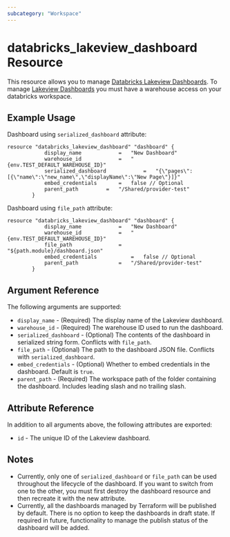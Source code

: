 ```yaml
---
subcategory: "Workspace"
---
```

# databricks_lakeview_dashboard Resource

This resource allows you to manage [Databricks Lakeview Dashboards](https://docs.databricks.com/api/workspace/lakeview). To manage [Lakeview Dashboards](https://docs.databricks.com/api/workspace/lakeview) you must have a warehouse access on your databricks workspace.

## Example Usage

Dashboard using `serialized_dashboard` attribute:

```hcl
resource "databricks_lakeview_dashboard" "dashboard" {
			display_name			= 	"New Dashboard"
			warehouse_id			=	"{env.TEST_DEFAULT_WAREHOUSE_ID}"
			serialized_dashboard	        =	"{\"pages\":[{\"name\":\"new_name\",\"displayName\":\"New Page\"}]}"
			embed_credentials		=	false // Optional
			parent_path			= 	"/Shared/provider-test"
		}
```

Dashboard using `file_path` attribute:

```hcl
resource "databricks_lakeview_dashboard" "dashboard" {
            display_name			= 	"New Dashboard"
            warehouse_id			=	"{env.TEST_DEFAULT_WAREHOUSE_ID}"
            file_path				=	"${path.module}/dashboard.json"
            embed_credentials   		=	false // Optional
            parent_path				= 	"/Shared/provider-test"
        }
```


## Argument Reference

The following arguments are supported:

* `display_name` - (Required) The display name of the Lakeview dashboard.
* `warehouse_id` - (Required) The warehouse ID used to run the dashboard.
* `serialized_dashboard` - (Optional) The contents of the dashboard in serialized string form. Conflicts with `file_path`.
* `file_path` - (Optional) The path to the dashboard JSON file. Conflicts with `serialized_dashboard`.
* `embed_credentials` - (Optional) Whether to embed credentials in the dashboard. Default is `true`.
* `parent_path` - (Required) The workspace path of the folder containing the dashboard. Includes leading slash and no trailing slash.

## Attribute Reference

In addition to all arguments above, the following attributes are exported:

* `id` - The unique ID of the Lakeview dashboard.

## Notes
* Currently, only one of `serialized_dashboard` or `file_path` can be used throughout the lifecycle of the dashboard. If you want to switch from one to the other, you must first destroy the dashboard resource and then recreate it with the new attribute.
* Currently, all the dashboards managed by Terraform will be published by default. There is no option to keep the dashboards in draft state. If required in future, functionality to manage the publish status of the dashboard will be added.